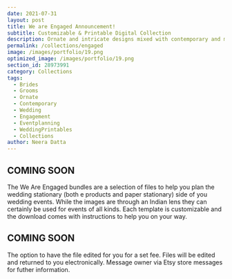 ```yaml
---
date: 2021-07-31 
layout: post
title: We are Engaged Announcement!
subtitle: Customizable & Printable Digital Collection
description: Ornate and intricate designs mixed with contemporary and modern stationary options. 
permalink: /collections/engaged
image: /images/portfolio/19.png
optimized_image: /images/portfolio/19.png
section_id: 28973991
category: Collections
tags:
  - Brides
  - Grooms
  - Ornate
  - Contemporary
  - Wedding
  - Engagement
  - Eventplanning
  - WeddingPrintables
  - Collections
author: Neera Datta
---
```


## COMING SOON

The We Are Engaged bundles are a selection of files to help you plan the wedding stationary (both e products and paper stationary) side of you wedding events. While the images are through an Indian lens they can certainly be used for events of all kinds. Each template is customizable and the download comes with instructions to help you on your way. 

## COMING SOON

The option to have the file edited for you for a set fee. Files will be edited and returned to you electronically. Message owner via Etsy store messages for futher information.